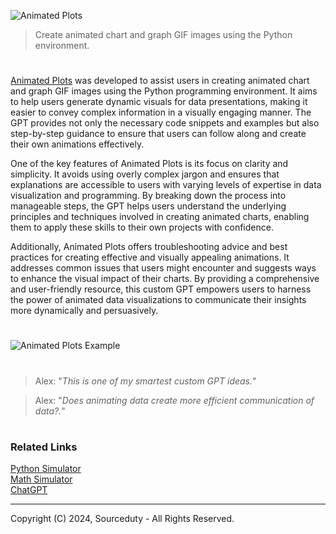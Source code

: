 ![Animated Plots](https://github.com/user-attachments/assets/062f42be-e0a8-4b6d-8855-9cc704daa576)

> Create animated chart and graph GIF images using the Python environment.

#

[Animated Plots](https://chatgpt.com/g/g-EHBg5kDkd-animated-plots) was developed to assist users in creating animated chart and graph GIF images using the Python programming environment. It aims to help users generate dynamic visuals for data presentations, making it easier to convey complex information in a visually engaging manner. The GPT provides not only the necessary code snippets and examples but also step-by-step guidance to ensure that users can follow along and create their own animations effectively.

One of the key features of Animated Plots is its focus on clarity and simplicity. It avoids using overly complex jargon and ensures that explanations are accessible to users with varying levels of expertise in data visualization and programming. By breaking down the process into manageable steps, the GPT helps users understand the underlying principles and techniques involved in creating animated charts, enabling them to apply these skills to their own projects with confidence.

Additionally, Animated Plots offers troubleshooting advice and best practices for creating effective and visually appealing animations. It addresses common issues that users might encounter and suggests ways to enhance the visual impact of their charts. By providing a comprehensive and user-friendly resource, this custom GPT empowers users to harness the power of animated data visualizations to communicate their insights more dynamically and persuasively.

#

![Animated Plots Example](https://github.com/user-attachments/assets/4703df81-ab11-4e87-85f2-3ea73ca0ff70)

#

> Alex: "*This is one of my smartest custom GPT ideas.*"

> Alex: "*Does animating data create more efficient communication of data?.*"

#
### Related Links

[Python Simulator](https://chat.openai.com/g/g-NLUSBfccY-python-simulator)
<br>
[Math Simulator](https://chat.openai.com/g/g-zTaJwyddy-math-simulator)
<br>
[ChatGPT](https://github.com/sourceduty/ChatGPT)

***
Copyright (C) 2024, Sourceduty - All Rights Reserved.
